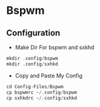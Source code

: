 # Bspwm
## Configuration
+ Make Dir For bspwm and sxkhd
```c
mkdir .config/bspwm
mkdir .config/sxhkd
```
+ Copy and Paste My Config
```c
cd Config-Files/Bspwm
cp bspwmrc ~/.config/bspwm
cp sxhkdrc ~/.config/sxhkd
```
